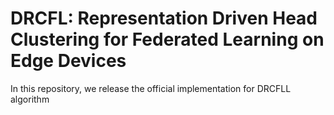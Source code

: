# DRCFL: Representation Driven Head Clustering for Federated Learning on Edge Devices

In this repository, we release the official implementation for DRCFLL algorithm
